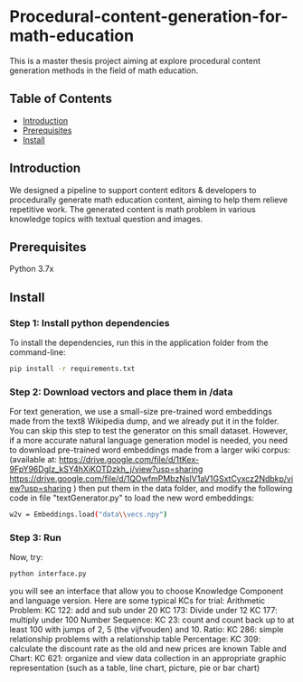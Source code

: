 # Procedural-content-generation-for-math-education
This is a master thesis project aiming at explore procedural content generation methods in the field of math education. 

## Table of Contents

- [Introduction](#introduction)
- [Prerequisites](#prerequisites)
- [Install](#install)

## Introduction

We designed a pipeline to support content editors & developers to procedurally generate math education content, aiming to help them relieve repetitive work. The generated content is math problem in various knowledge topics with textual question and images.

## Prerequisites

Python 3.7x

## Install

### Step 1: Install python dependencies
To install the dependencies, run this in the application folder from the command-line:
```sh
pip install -r requirements.txt
```

### Step 2: Download vectors and place them in /data

For text generation, we use a small-size pre-trained word embeddings made from the text8 Wikipedia dump, and we already put it in the folder.
You can skip this step to test the generator on this small dataset.
However, if a more accurate natural language generation model is needed, you need to download pre-trained word embeddings made from a larger wiki corpus:
(available at:
https://drive.google.com/file/d/1tKex-9FpY96DgIz_kSY4hXiKOTDzkh_j/view?usp=sharing
https://drive.google.com/file/d/1QOwfmPMbzNsIV1aV1GSxtCyxcz2Ndbkp/view?usp=sharing
)
then put them in the data folder, and modify the following code in file "textGenerator.py" to load the new word embeddings:
```sh
w2v = Embeddings.load("data\\vecs.npy")
```

### Step 3: Run

Now, try:
```sh
python interface.py 
```
you will see an interface that allow you to choose Knowledge Component and language version. Here are some typical KCs for trial:
Arithmetic Problem:
KC 122:  add and sub under 20
KC 173: Divide under 12
KC 177: multiply under 100
Number Sequence:
KC 23: count and count back up to at least 100 with jumps of 2, 5 (the vijfvouden) and 10.
Ratio:
KC 286: simple relationship problems with a relationship table
Percentage:
KC 309: calculate the discount rate as the old and new prices are known
Table and Chart:
KC 621: organize and view data collection in an appropriate graphic representation (such as a table, line chart, picture, pie or bar chart)
